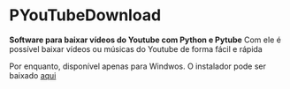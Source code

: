 # PYouTubeDownload
**Software para baixar vídeos do Youtube com Python e Pytube**
Com ele é possível baixar vídeos ou músicas do Youtube de forma fácil e rápida

  Por enquanto, disponível apenas para Windwos.
  O instalador pode ser baixado [aqui](pytubeDownload.exe)
